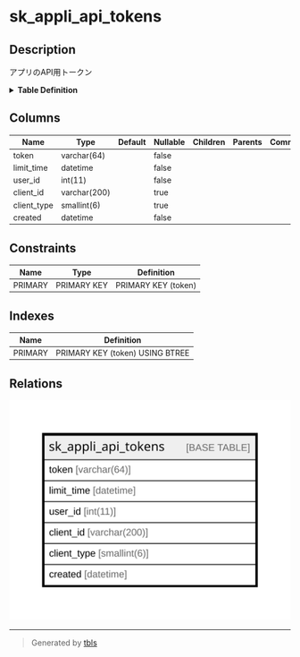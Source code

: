 # sk_appli_api_tokens

## Description

アプリのAPI用トークン

<details>
<summary><strong>Table Definition</strong></summary>

```sql
CREATE TABLE `sk_appli_api_tokens` (
  `token` varchar(64) NOT NULL DEFAULT '',
  `limit_time` datetime NOT NULL,
  `user_id` int(11) NOT NULL,
  `client_id` varchar(200) DEFAULT NULL,
  `client_type` smallint(6) DEFAULT NULL,
  `created` datetime NOT NULL,
  PRIMARY KEY (`token`)
) ENGINE=InnoDB DEFAULT CHARSET=utf8 COMMENT='アプリのAPI用トークン'
```

</details>

## Columns

| Name | Type | Default | Nullable | Children | Parents | Comment |
| ---- | ---- | ------- | -------- | -------- | ------- | ------- |
| token | varchar(64) |  | false |  |  |  |
| limit_time | datetime |  | false |  |  |  |
| user_id | int(11) |  | false |  |  |  |
| client_id | varchar(200) |  | true |  |  |  |
| client_type | smallint(6) |  | true |  |  |  |
| created | datetime |  | false |  |  |  |

## Constraints

| Name | Type | Definition |
| ---- | ---- | ---------- |
| PRIMARY | PRIMARY KEY | PRIMARY KEY (token) |

## Indexes

| Name | Definition |
| ---- | ---------- |
| PRIMARY | PRIMARY KEY (token) USING BTREE |

## Relations

![er](sk_appli_api_tokens.svg)

---

> Generated by [tbls](https://github.com/k1LoW/tbls)
